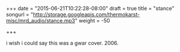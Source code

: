 +++
date = "2015-06-21T10:22:28-08:00"
draft = true
title = "stance"
songurl = "http://storage.googleapis.com/thermokarst-misc/mrd_audio/stance.mp3"
weight = -50

+++

i wish i could say this was a gwar cover. 2006.
